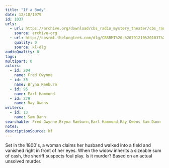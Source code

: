 ```yaml
---
title: "If a Body"
date: 12/10/1979
id: 1037
urls: 
  - url: https://archive.org/download/cbs_radio_mystery_theater/cbs_radio_mystery_theater-1001-1050.zip/cbs_radio_mystery_theater-1001-1050%2Fcbsrmt_1037_if_a_body.mp3
    source: archive-org
  - url: http://cbsrmt.thelongtrek.com/dlg/CBSRMT%20-%20791210%201037%20If%20a%20Body.mp3
    quality: 0
    source: kl-dlg
audioQuality: 0
tags: 
multipart: 0
actors:  
  - id: 204
    name: Fred Gwynne  
  - id: 35
    name: Bryna Raeburn  
  - id: 95
    name: Earl Hammond  
  - id: 279
    name: Ray Owens
writers:  
  - id: 13
    name: Sam Dann
searchable: Fred Gwynne,Bryna Raeburn,Earl Hammond,Ray Owens Sam Dann
notes: 
descriptionSource: kf
---
```

Set in the 1800's, a woman claims her husband walked into a field and vanished right in front of her eyes. When the widow inherits a sizeable sum of cash, the sheriff suspects foul play. Is it murder? Based on an actual unsolved murder.
